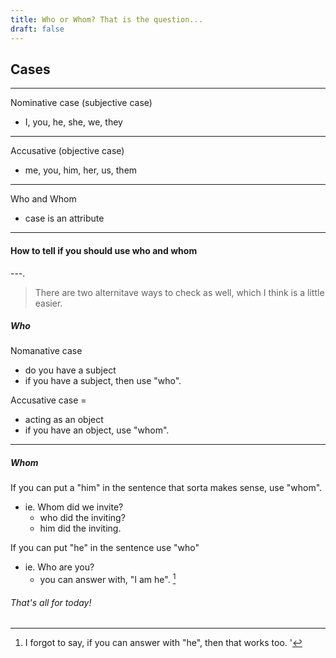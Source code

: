 ```yaml
---
title: Who or Whom? That is the question...
draft: false
---
```

[^1]: I forgot to say, if you can answer with "he", then that works too.
'
## Cases
--- 
Nominative case (subjective case)
  - I, you, he, she, we, they
---
Accusative (objective case)
  - me, you, him, her, us, them
---
Who and Whom
  - case is an attribute
---
#### How to tell if you should use who and whom
---.
> There are two alternitave ways to check as well, which I think is a little easier.

##### Who
Nomanative case 
  - do you have a subject
  - if you have a subject, then use "who".

Accusative case = 
  - acting as an object
  - if you have an object, use "whom".

---
##### Whom

If you can put a "him" in the sentence that sorta makes sense, use "whom".
  - ie. Whom did we invite?
    - who did the inviting?
    - him did the inviting.

If you can put "he" in the sentence use "who"
  - ie. Who are you?
    - you can answer with, "I am he". [^1]

###### That's all for today!
